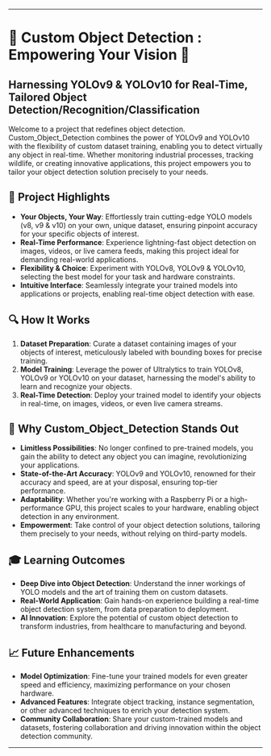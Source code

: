 
---

# 🚀 Custom Object Detection : Empowering Your Vision 🧠 

## **Harnessing YOLOv9 & YOLOv10 for Real-Time, Tailored Object Detection/Recognition/Classification**

Welcome to a project that redefines object detection. Custom_Object_Detection combines the power of YOLOv9 and YOLOv10 with the flexibility of custom dataset training, enabling you to detect virtually any object in real-time. Whether monitoring industrial processes, tracking wildlife, or creating innovative applications, this project empowers you to tailor your object detection solution precisely to your needs.

## 🌟 Project Highlights

- **Your Objects, Your Way**:  Effortlessly train cutting-edge YOLO models (v8, v9 & v10) on your own, unique dataset, ensuring pinpoint accuracy for your specific objects of interest.
- **Real-Time Performance**:  Experience lightning-fast object detection on images, videos, or live camera feeds, making this project ideal for demanding real-world applications.
- **Flexibility & Choice**:  Experiment with YOLOv8, YOLOv9 & YOLOv10, selecting the best model for your task and hardware constraints.
- **Intuitive Interface**:  Seamlessly integrate your trained models into applications or projects, enabling real-time object detection with ease.

## 🔍 How It Works

1. **Dataset Preparation**: Curate a dataset containing images of your objects of interest, meticulously labeled with bounding boxes for precise training.
2. **Model Training**: Leverage the power of Ultralytics to train YOLOv8, YOLOv9 or YOLOv10 on your dataset, harnessing the model's ability to learn and recognize your objects.
3. **Real-Time Detection**: Deploy your trained model to identify your objects in real-time, on images, videos, or even live camera streams. 

## 🚀 Why Custom_Object_Detection Stands Out

- **Limitless Possibilities**: No longer confined to pre-trained models, you gain the ability to detect any object you can imagine, revolutionizing your applications.
- **State-of-the-Art Accuracy**:  YOLOv9 and YOLOv10, renowned for their accuracy and speed, are at your disposal, ensuring top-tier performance.
- **Adaptability**: Whether you're working with a Raspberry Pi or a high-performance GPU, this project scales to your hardware, enabling object detection in any environment. 
- **Empowerment**:  Take control of your object detection solutions, tailoring them precisely to your needs, without relying on third-party models.

## 🎓 Learning Outcomes

- **Deep Dive into Object Detection**: Understand the inner workings of YOLO models and the art of training them on custom datasets.
- **Real-World Application**:  Gain hands-on experience building a real-time object detection system, from data preparation to deployment.
- **AI Innovation**:  Explore the potential of custom object detection to transform industries, from healthcare to manufacturing and beyond.

## 📈 Future Enhancements

- **Model Optimization**:  Fine-tune your trained models for even greater speed and efficiency, maximizing performance on your chosen hardware.
- **Advanced Features**:  Integrate object tracking, instance segmentation, or other advanced techniques to enrich your detection system. 
- **Community Collaboration**:  Share your custom-trained models and datasets, fostering collaboration and driving innovation within the object detection community. 

---
